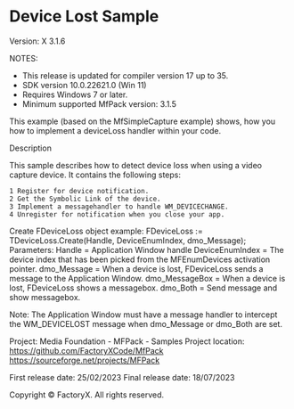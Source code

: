 # Device Lost Sample
Version: X 3.1.6


NOTES: 
 - This release is updated for compiler version 17 up to 35.
 - SDK version 10.0.22621.0 (Win 11)
 - Requires Windows 7 or later.
 - Minimum supported MfPack version: 3.1.5

This example (based on the MfSimpleCapture example) shows, how you how to implement a deviceLoss handler
within your code.

Description

  This sample describes how to detect device loss when using a video capture device.
  It contains the following steps:

    1 Register for device notification.
    2 Get the Symbolic Link of the device.
    3 Implement a messagehandler to handle WM_DEVICECHANGE.
    4 Unregister for notification when you close your app.

Create FDeviceLoss object example:
   FDeviceLoss := TDeviceLoss.Create(Handle, DeviceEnumIndex, dmo_Message);
   Parameters:
   Handle = Application Window handle
   DeviceEnumIndex = The device index that has been picked from the MFEnumDevices activation pointer.
   dmo_Message = When a device is lost, FDeviceLoss sends a message to the Application Window.
   dmo_MessageBox = When a device is lost, FDeviceLoss shows a messagebox.
   dmo_Both = Send message and show messagebox.

Note:
   The Application Window must have a message handler to intercept the WM_DEVICELOST message when
   dmo_Message or dmo_Both are set.


Project: Media Foundation - MFPack - Samples
Project location: https://github.com/FactoryXCode/MfPack
                  https://sourceforge.net/projects/MFPack

First release date: 25/02/2023
Final release date: 18/07/2023

Copyright © FactoryX. All rights reserved.